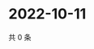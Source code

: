 # 2022-10-11

共 0 条

<!-- BEGIN WEIBO -->
<!-- 最后更新时间 Tue Oct 11 2022 00:30:20 GMT+0800 (China Standard Time) -->

<!-- END WEIBO -->
